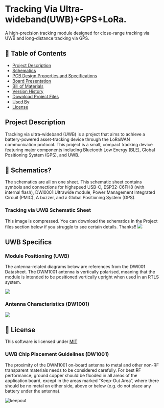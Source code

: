 # Tracking Via Ultra-wideband(UWB)+GPS+LoRa.
A high-precision tracking module designed for close-range tracking via UWB and long-distance tracking via GPS.

## 🚩 Table of Contents

- [Project Description](#-project-description)
- [Schematics](#-schematics)
- [PCB Design Properties and Specifications](#-pcb-design-properties-and-specifications)
- [Board Presentation](#-board-presentation)
- [Bill of Materials](#-bill-of-materials)
- [Version History](#-version-history)
- [Download Project Files](#-download-project-files)
- [Used By](#-used-by)
- [License](#-license)

##  Project Description 
Tracking via ultra-wideband (UWB) is a project that aims to achieve a battery-powered asset-tracking device through the LoRaWAN communication protocol.
This project is a small, compact tracking device featuring major components including Bluetooth Low Energy (BLE), Global Positioning System (GPS), and UWB.

## 🤖 Schematics?

The schematics are all on one sheet. This schematic sheet contains symbols and connections for highspeed USB-C, ESP32-C6FH8 (with internal flash), DWl0001 Ultrawide module, Power Management Integrated Circuit (PMIC), A buzzer, and a Global Positioning System (GPS).

### Tracking via UWB Schematic Sheet
This image is compressed. You can download the schematics in the Project files section below if you struggle to see certain details. Thanks!!
<img src="https://github.com/user-attachments/assets/da3b64b4-7132-490b-884f-687870abf510" />


## UWB Specifics 
### Module Positioning (UWB)
The antenna-related diagrams below are references from the DWl001 Datasheet. 
The DWM1001 antenna is vertically polarised, meaning that the module is intended to be positioned vertically
upright when used in an RTLS system. 

<img src="https://github.com/user-attachments/assets/6196ac97-3b40-405a-8ca4-8553dbd1e030"/>

### Antenna Characteristics (DW1001)
<img src="https://github.com/user-attachments/assets/7524e91a-64d2-4c9a-a782-98cdc63d85e7"/>




## 📜 License
This software is licensed under [MIT](https://github.com/nhn/tui.editor/blob/master/LICENSE) 



### UWB Chip Placement Guidelines (DW1001)
The proximity of the DWM1001 on-board
antenna to metal and other non-RF transparent materials needs to be considered carefully.
For best RF performance, ground copper should be flooded in all areas of the application board, except
in the areas marked “Keep-Out Area”, where there should be no metal on either side, above or below (e.g.
do not place any battery under the antenna).

![keepout](https://github.com/user-attachments/assets/3528bf69-dfea-45ba-84cc-e1a84dd0264f)
